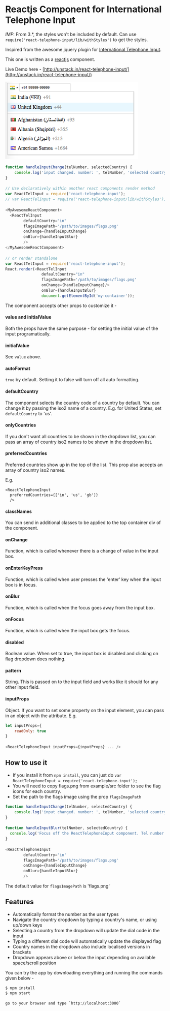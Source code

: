 Reactjs Component for International Telephone Input
===================================================

*IMP*: From 3.*, the styles won't be included by default. Can use `require('react-telephone-input/lib/withStyles')` to get the styles.

Inspired from the awesome jquery plugin for <a href="https://github.com/Bluefieldscom/intl-tel-input" target="_blank">International Telephone Input</a>.

This one is written as a [reactjs](http://facebook.github.io/react/) component.

Live Demo here - [http://unstack.in/react-telephone-input/](http://unstack.in/react-telephone-input/)

![How it looks](/images/react-telephone-number-screenshot.png?raw=true "How it looks")

```js
function handleInputChange(telNumber, selectedCountry) {
    console.log('input changed. number: ', telNumber, 'selected country: ', selectedCountry);
}

// Use declaratively within another react components render method
var ReactTelInput = require('react-telephone-input');
// var ReactTelInput = require('react-telephone-input/lib/withStyles'), if you need the styles

<MyAwesomeReactComponent>
  <ReactTelInput
        defaultCountry="in"
        flagsImagePath='/path/to/images/flags.png'
        onChange={handleInputChange}
        onBlur={handleInputBlur}
        />
</MyAwesomeReactComponent>

// or render standalone
var ReactTelInput = require('react-telephone-input');
React.render(<ReactTelInput
                defaultCountry="in"
                flagsImagePath='/path/to/images/flags.png'
                onChange={handleInputChange}/>
                onBlur={handleInputBlur}
                document.getElementById('my-container'));
```

The component accepts other props to customize it -

#### value and initialValue
Both the props have the same purpose - for setting the initial value of the input programatically.

#### initialValue
See `value` above.

#### autoFormat
`true` by default. Setting it to false will turn off all auto formatting.

#### defaultCountry
The component selects the country code of a country by default. You can change it by passing the iso2 name of a country. E.g. for United States, set `defaultCountry` to 'us'.

#### onlyCountries
If you don't want all countries to be shown in the dropdown list, you can pass an array of country iso2 names to be shown in the dropdown list.

#### preferredCountries
Preferred countries show up in the top of the list. This prop also accepts an array of country iso2 names.

E.g.
```
<ReactTelephoneInput
  preferredCountries={['in', 'us', 'gb']}
  />
```
#### classNames
You can send in additional classes to be applied to the top container div of the component.

#### onChange
Function, which is called whenever there is a change of value in the input box.

#### onEnterKeyPress
Function, which is called when user presses the 'enter' key when the input box is in focus.

#### onBlur
Function, which is called when the focus goes away from the input box.

#### onFocus
Function, which is called when the input box gets the focus.

#### disabled
Boolean value. When set to true, the input box is disabled and clicking on flag dropdown does nothing.

#### pattern
String. This is passed on to the input field and works like it should for any other input field.

#### inputProps
Object. If you want to set some property on the input element, you can pass in an object with the attribute. E.g.
```javascript
let inputProps={
    readOnly: true
}

<ReactTelephoneInput inputProps={inputProps} ... />
```


## How to use it
- If you install it from `npm install`, you can just do `var ReactTelephoneInput = require('react-telephone-input');`
- You will need to copy flags.png from example/src folder to see the flag icons for each country.
- Set the path to the flags image using the prop `flagsImagePath`
```js
function handleInputChange(telNumber, selectedCountry) {
	console.log('input changed. number: ', telNumber, 'selected country: ', selectedCountry);
}

function handleInputBlur(telNumber, selectedCountry) {
  console.log('Focus off the ReactTelephoneInput component. Tel number entered is: ', telNumber, ' selected country is: ', selectedCountry);
}

<ReactTelephoneInput
        defaultCountry='in'
        flagsImagePath='/path/to/images/flags.png'
        onChange={handleInputChange}
        onBlur={handleInputBlur}
        />
```
The default value for `flagsImagePath` is 'flags.png'


## Features
* Automatically format the number as the user types
* Navigate the country dropdown by typing a country's name, or using up/down keys
* Selecting a country from the dropdown will update the dial code in the input
* Typing a different dial code will automatically update the displayed flag
* Country names in the dropdown also include localised versions in brackets
* Dropdown appears above or below the input depending on available space/scroll position

You can try the app by downloading everything and running the commands given below -

```
$ npm install
$ npm start

go to your browser and type `http://localhost:3000`
```
